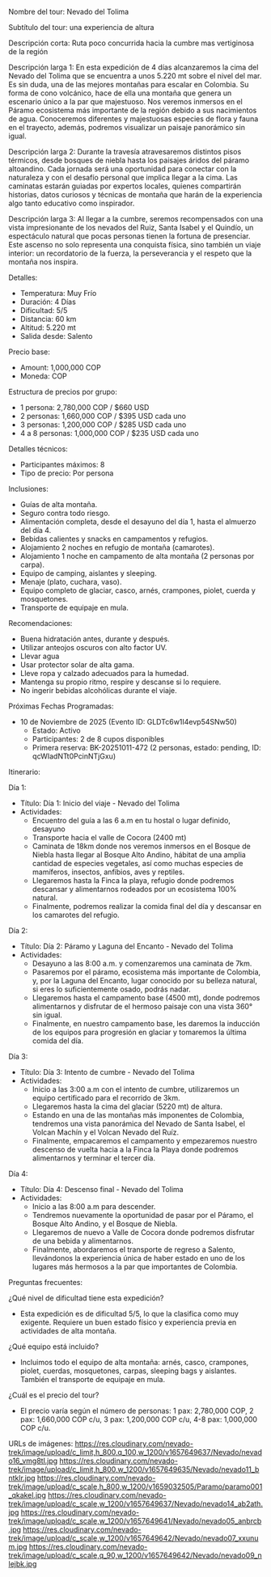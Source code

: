 Nombre del tour:
Nevado del Tolima

Subtítulo del tour:
una experiencia de altura

Descripción corta:
Ruta poco concurrida hacia la cumbre mas vertiginosa de la región

Descripción larga 1:
En esta expedición de 4 días alcanzaremos la cima del Nevado del Tolima que se encuentra a unos 5.220 mt sobre el nivel del mar. Es sin duda, una de las mejores montañas para escalar en Colombia. Su forma de cono volcánico, hace de ella una montaña que genera un escenario único a la par que majestuoso. Nos veremos inmersos en el Páramo ecosistema más importante de la región debido a sus nacimientos de agua. Conoceremos diferentes y majestuosas especies de flora y fauna en el trayecto, además, podremos visualizar un paisaje panorámico sin igual.

Descripción larga 2:
Durante la travesía atravesaremos distintos pisos térmicos, desde bosques de niebla hasta los paisajes áridos del páramo altoandino. Cada jornada será una oportunidad para conectar con la naturaleza y con el desafío personal que implica llegar a la cima. Las caminatas estarán guiadas por expertos locales, quienes compartirán historias, datos curiosos y técnicas de montaña que harán de la experiencia algo tanto educativo como inspirador.

Descripción larga 3:
Al llegar a la cumbre, seremos recompensados con una vista impresionante de los nevados del Ruiz, Santa Isabel y el Quindío, un espectáculo natural que pocas personas tienen la fortuna de presenciar. Este ascenso no solo representa una conquista física, sino también un viaje interior: un recordatorio de la fuerza, la perseverancia y el respeto que la montaña nos inspira.

Detalles:
- Temperatura: Muy Frío
- Duración: 4 Días
- Dificultad: 5/5
- Distancia: 60 km
- Altitud: 5.220 mt
- Salida desde: Salento

Precio base:
- Amount: 1,000,000 COP
- Moneda: COP

Estructura de precios por grupo:
- 1 persona: 2,780,000 COP / $660 USD
- 2 personas: 1,660,000 COP / $395 USD cada uno
- 3 personas: 1,200,000 COP / $285 USD cada uno
- 4 a 8 personas: 1,000,000 COP / $235 USD cada uno

Detalles técnicos:
- Participantes máximos: 8
- Tipo de precio: Por persona

Inclusiones:
- Guías de alta montaña.
- Seguro contra todo riesgo.
- Alimentación completa, desde el desayuno del día 1, hasta el almuerzo del día 4.
- Bebidas calientes y snacks en campamentos y refugios.
- Alojamiento 2 noches en refugio de montaña (camarotes).
- Alojamiento 1 noche en campamento de alta montaña (2 personas por carpa).
- Equipo de camping, aislantes y sleeping.
- Menaje (plato, cuchara, vaso).
- Equipo completo de glaciar, casco, arnés, crampones, piolet, cuerda y mosquetones.
- Transporte de equipaje en mula.

Recomendaciones:
- Buena hidratación antes, durante y después.
- Utilizar anteojos oscuros con alto factor UV.
- Llevar agua
- Usar protector solar de alta gama.
- Lleve ropa y calzado adecuados para la humedad.
- Mantenga su propio ritmo, respire y descanse si lo requiere.
- No ingerir bebidas alcohólicas durante el viaje.

Próximas Fechas Programadas:
- 10 de Noviembre de 2025 (Evento ID: GLDTc6w1I4evp54SNw50)
  - Estado: Activo
  - Participantes: 2 de 8 cupos disponibles
  - Primera reserva: BK-20251011-472 (2 personas, estado: pending, ID: qcWIadNTt0PcinNTjGxu)

Itinerario:

Día 1:
- Título: Día 1: Inicio del viaje - Nevado del Tolima
- Actividades:
  - Encuentro del guía a las 6 a.m en tu hostal o lugar definido, desayuno
  - Transporte hacia el valle de Cocora (2400 mt)
  - Caminata de 18km donde nos veremos inmersos en el Bosque de Niebla hasta llegar al Bosque Alto Andino, hábitat de una amplia cantidad de especies vegetales, así como muchas especies de mamíferos, insectos, anfibios, aves y reptiles.
  - Llegaremos hasta la Finca la playa, refugio donde podremos descansar y alimentarnos rodeados por un ecosistema 100% natural.
  - Finalmente, podremos realizar la comida final del día y descansar en los camarotes del refugio.

Día 2:
- Título: Día 2: Páramo y Laguna del Encanto - Nevado del Tolima
- Actividades:
  - Desayuno a las 8:00 a.m. y comenzaremos una caminata de 7km.
  - Pasaremos por el páramo, ecosistema más importante de Colombia, y, por la Laguna del Encanto, lugar conocido por su belleza natural, si eres lo suficientemente osado, podrás nadar.
  - Llegaremos hasta el campamento base (4500 mt), donde podremos alimentarnos y disfrutar de el hermoso paisaje con una vista 360° sin igual.
  - Finalmente, en nuestro campamento base, les daremos la inducción de los equipos para progresión en glaciar y tomaremos la última comida del día.

Día 3:
- Título: Día 3: Intento de cumbre - Nevado del Tolima
- Actividades:
  - Inicio a las 3:00 a.m con el intento de cumbre, utilizaremos un equipo certificado para el recorrido de 3km.
  - Llegaremos hasta la cima del glaciar (5220 mt) de altura.
  - Estando en una de las montañas más imponentes de Colombia, tendremos una vista panorámica del Nevado de Santa Isabel, el Volcan Machín y el Volcan Nevado del Ruíz.
  - Finalmente, empacaremos el campamento y empezaremos nuestro descenso de vuelta hacia a la Finca la Playa donde podremos alimentarnos y terminar el tercer día.

Día 4:
- Título: Día 4: Descenso final - Nevado del Tolima
- Actividades:
  - Inicio a las 8:00 a.m para descender.
  - Tendremos nuevamente la oportunidad de pasar por el Páramo, el Bosque Alto Andino, y el Bosque de Niebla.
  - Llegaremos de nuevo a Valle de Cocora donde podremos disfrutar de una bebida y alimentarnos.
  - Finalmente, abordaremos el transporte de regreso a Salento, llevándonos la experiencia única de haber estado en uno de los lugares más hermosos a la par que importantes de Colombia.

Preguntas frecuentes:

¿Qué nivel de dificultad tiene esta expedición?
- Esta expedición es de dificultad 5/5, lo que la clasifica como muy exigente. Requiere un buen estado físico y experiencia previa en actividades de alta montaña.

¿Qué equipo está incluido?
- Incluimos todo el equipo de alta montaña: arnés, casco, crampones, piolet, cuerdas, mosquetones, carpas, sleeping bags y aislantes. También el transporte de equipaje en mula.

¿Cuál es el precio del tour?
- El precio varía según el número de personas: 1 pax: 2,780,000 COP, 2 pax: 1,660,000 COP c/u, 3 pax: 1,200,000 COP c/u, 4-8 pax: 1,000,000 COP c/u.

URLs de imágenes:
https://res.cloudinary.com/nevado-trek/image/upload/c_limit,h_800,q_100,w_1200/v1657649637/Nevado/nevado16_vmg8tl.jpg
https://res.cloudinary.com/nevado-trek/image/upload/c_limit,h_800,w_1200/v1657649635/Nevado/nevado11_bntklr.jpg
https://res.cloudinary.com/nevado-trek/image/upload/c_scale,h_800,w_1200/v1659032505/Paramo/paramo001_qkakel.jpg
https://res.cloudinary.com/nevado-trek/image/upload/c_scale,w_1200/v1657649637/Nevado/nevado14_ab2ath.jpg
https://res.cloudinary.com/nevado-trek/image/upload/c_scale,w_1200/v1657649641/Nevado/nevado05_anbrcb.jpg
https://res.cloudinary.com/nevado-trek/image/upload/c_scale,w_1200/v1657649642/Nevado/nevado07_xxunum.jpg
https://res.cloudinary.com/nevado-trek/image/upload/c_scale,q_90,w_1200/v1657649642/Nevado/nevado09_nlejbk.jpg
